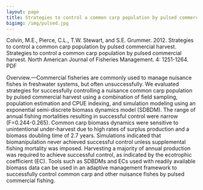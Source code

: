 ```yaml
---
layout: page
title: Strategies to control a common carp population by pulsed commercial harvest
bigimg: /img/pulsed.jpg
---
```





Colvin, M.E., Pierce, C.L., T.W. Stewart, and S.E. Grummer. 2012. 
Strategies to control a common carp population by pulsed commercial 
harvest. Strategies to control a common carp population by pulsed 
commercial harvest. North American Journal of Fisheries Management. 4: 
1251-1264. PDF 


Overview.—Commercial fisheries are commonly used to manage nuisance 
fishes in freshwater systems, but often unsuccessfully. We evaluated 
strategies for successfully controlling a nuisance common carp 
population by pulsed commercial harvest using a combination of field 
sampling, population estimation and CPUE indexing, and simulation 
modeling using an exponential semi-discrete biomass dynamics model 
(SDBDM). The range of annual fishing mortalities resulting in successful 
control were narrow (F=0.244-0.265). Common carp biomass dynamics were 
sensitive to unintentional under-harvest due to high rates of surplus 
production and a biomass doubling time of 2.7 years. Simulations 
indicated that biomanipulation never achieved successful control unless 
supplemental fishing mortality was imposed. Harvesting a majority of 
annual production was required to achieve successful control, as 
indicated by the ecotrophic coefficient (EC). Tools such as SDBDMs and 
ECs used with readily available biomass data can be used in an adaptive 
management framework to successfully control common carp and other 
nuisance fishes by pulsed commercial fishing. 


